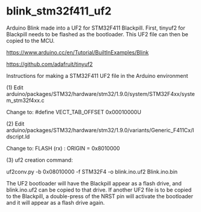 # blink_stm32f411_uf2
Arduino Blink made into a UF2 for STM32F411 Blackpill. First, tinyuf2 for Blackpill needs to be flashed as the bootloader. This UF2 file can then be copied to the MCU.

https://www.arduino.cc/en/Tutorial/BuiltInExamples/Blink

https://github.com/adafruit/tinyuf2

Instructions for making a STM32F411 UF2 file in the Arduino environment

(1) Edit arduino/packages/STM32/hardware/stm32/1.9.0/system/STM32F4xx/system_stm32f4xx.c

Change to: #define VECT_TAB_OFFSET         0x00010000U

(2) Edit arduino/packages/STM32/hardware/stm32/1.9.0/variants/Generic_F411Cx/ldscript.ld

Change to: FLASH (rx)      : ORIGIN = 0x8010000

(3) uf2 creation command:

uf2conv.py -b 0x08010000 -f STM32F4 -o blink.ino.uf2 Blink.ino.bin 

The UF2 bootloader will have the Blackpill appear as a flash drive, and blink.ino.uf2 can be copied to that drive. If another UF2 file is to be copied to the Blackpill, a double-press of the NRST pin will activate the bootloader and it will appear as a flash drive again.
